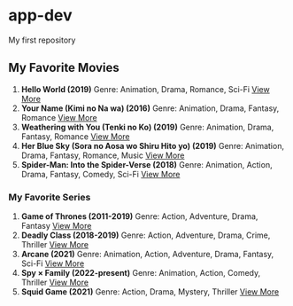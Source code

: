 # app-dev
My first repository

## My Favorite Movies
1. **Hello World (2019)** Genre: Animation, Drama, Romance, Sci-Fi [View More](https://www.imdb.com/title/tt9418812/) 
2. **Your Name (Kimi no Na wa) (2016)** Genre: Animation, Drama, Fantasy, Romance [View More](https://www.imdb.com/title/tt5311514/)
3. **Weathering with You (Tenki no Ko) (2019)** Genre: Animation, Drama, Fantasy, Romance [View More](https://www.imdb.com/title/tt9426210/)
4. **Her Blue Sky (Sora no Aosa wo Shiru Hito yo) (2019)** Genre: Animation, Drama, Fantasy, Romance, Music [View More](https://www.imdb.com/title/tt10981202/)
5. **Spider-Man: Into the Spider-Verse (2018)** Genre: Animation, Action, Drama, Fantasy, Comedy, Sci-Fi [View More](https://www.imdb.com/title/tt4633694/)

### My Favorite Series
1. **Game of Thrones (2011-2019)** Genre: Action, Adventure, Drama, Fantasy [View More](https://www.imdb.com/title/tt0944947/)
2. **Deadly Class (2018-2019)** Genre: Action, Adventure, Drama, Crime, Thriller [View More](https://www.imdb.com/title/tt5924572/)
3. **Arcane (2021)** Genre: Animation, Action, Adventure, Drama, Fantasy, Sci-Fi [View More](https://www.imdb.com/title/tt11126994/)
4. **Spy × Family (2022-present)** Genre: Animation, Action, Comedy, Thriller [View More](https://www.imdb.com/title/tt13706018/)
5. **Squid Game (2021)** Genre: Action, Drama, Mystery, Thriller [View More](https://www.imdb.com/title/tt10919420/)
